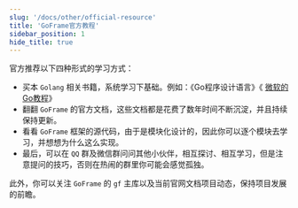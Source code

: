 ```yaml
---
slug: '/docs/other/official-resource'
title: 'GoFrame官方教程'
sidebar_position: 1
hide_title: true
---
```


官方推荐以下四种形式的学习方式：

- 买本 `Golang` 相关书籍，系统学习下基础。例如：《Go程序设计语言》《 [微软的Go教程](https://docs.microsoft.com/zh-cn/learn/paths/go-first-steps/)》
- 翻翻 `GoFrame` 的官方文档，这些文档都是花费了数年时间不断沉淀，并且持续保持更新。
- 看看 `GoFrame` 框架的源代码，由于是模块化设计的，因此你可以逐个模块去学习，并想想为什么这么实现。
- 最后，可以在 `QQ` 群及微信群问问其他小伙伴，相互探讨、相互学习，但是注意提问的技巧，否则在热闹的群里你可能会感觉孤独。

此外，你可以关注 `GoFrame` 的 `gf` 主库以及当前官网文档项目动态，保持项目发展的前瞻。